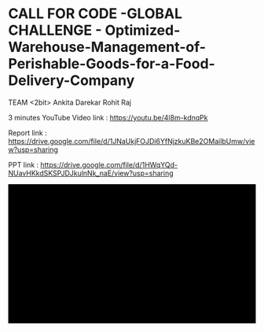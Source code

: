 # CALL FOR CODE -GLOBAL CHALLENGE - Optimized-Warehouse-Management-of-Perishable-Goods-for-a-Food-Delivery-Company
TEAM <2bit>
Ankita Darekar
Rohit Raj

3 minutes YouTube Video link : https://youtu.be/4l8m-kdnqPk

Report link : https://drive.google.com/file/d/1JNaUkjFOJDi6YfNjzkuKBe2OMailbUmw/view?usp=sharing

PPT link : https://drive.google.com/file/d/1HWqYQd-NUavHKkdSKSPJDJkulnNk_naE/view?usp=sharing

![alt-text](https://github.com/SmartPracticeschool/SBSPS-Challenge-3577-Optimized-Warehouse-Management-of-Perishable-Goods-for-a-Food-Delivery-Company/blob/master/2bit_Demo.gif)
